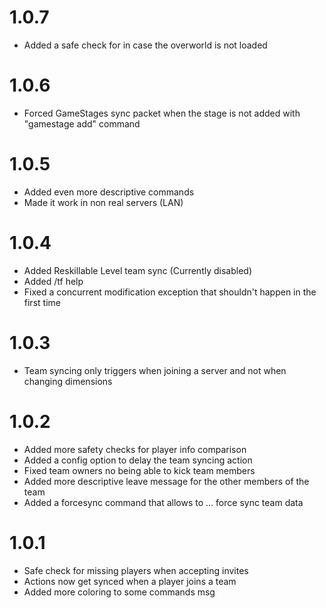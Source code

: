 # 1.0.7
+ Added a safe check for in case the overworld is not loaded

# 1.0.6
+ Forced GameStages sync packet when the stage is not added with "gamestage add" command

# 1.0.5
+ Added even more descriptive commands
+ Made it work in non real servers (LAN)

# 1.0.4
+ Added Reskillable Level team sync (Currently disabled)
+ Added /tf help
+ Fixed a concurrent modification exception that shouldn't happen in the first time

# 1.0.3
+ Team syncing only triggers when joining a server and not when changing dimensions

# 1.0.2
+ Added more safety checks for player info comparison 
+ Added a config option to delay the team syncing action
+ Fixed team owners no being able to kick team members
+ Added more descriptive leave message for the other members of the team
+ Added a forcesync command that allows to ... force sync team data 

# 1.0.1
+ Safe check for missing players when accepting invites
+ Actions now get synced when a player joins a team
+ Added more coloring to some commands msg